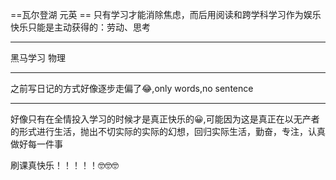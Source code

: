 ==瓦尔登湖 元英 ==
只有学习才能消除焦虑，而后用阅读和跨学科学习作为娱乐
快乐只能是主动获得的：劳动、思考
*******
黑马学习 物理
****
之前写日记的方式好像逐步走偏了😂,only words,no sentence
*******
  好像只有在全情投入学习的时候才是真正快乐的😀,可能因为这是真正在以无产者的形式进行生活，抛出不切实际的实际的幻想，回归实际生活，勤奋，专注，认真做好每一件事

刷课真快乐！！！！！🤓🤓🤓